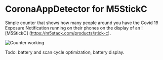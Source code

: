 # CoronaAppDetector for M5StickC

Simple counter that shows how many people around you have the Covid 19 Exposure Notification running on their phones on the display of an ![M5StickC] (https://m5stack.com/products/stick-c). 

![Counter working](https://github.com/frankrieger/CoronaAppDetectorM5StickC/blob/master/Working.png)

Todo: battery and scan cycle optimization, battery display.


